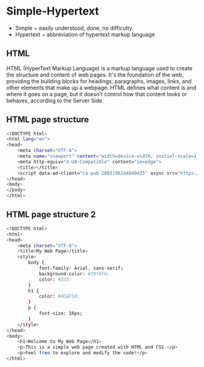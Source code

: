 # Simple-Hypertext 

- Simple ~ easily understood, done, no difficulty.
- Hypertext ~ abbreviation of hypertext markup language

## HTML

HTML (HyperText Markup Language) is a markup language used to create the structure and content of web pages. It's the foundation of the web, providing the building blocks for headings, paragraphs, images, links, and other elements that make up a webpage. HTML defines what content is and where it goes on a page, but it doesn't control how that content looks or behaves, according to the Server Side.

## HTML page structure
```bash
<!DOCTYPE html>
<html lang="en">
<head>
    <meta charset="UTF-8">
    <meta name="viewport" content="width=device-width, initial-scale=1.0">
    <meta http-equiv="X-UA-Compatible" content="ie=edge">
    <title></title>
    <script data-ad-client="ca-pub-2883196244040435" async src="https://pagead2.googlesyndication.com/pagead/js/adsbygoogle.js"></script>
</head>
<body>
</body>
</html>
```

## HTML page structure 2
```bash
<!DOCTYPE html>
<html>
<head>
    <meta charset="UTF-8">
    <title>My Web Page</title>
    <style>
        body {
            font-family: Arial, sans-serif;
            background-color: #f0f0f0;
            color: #333;
        }
        h1 {
            color: #4CAF50;
        }
        p {
            font-size: 16px;
        }
    </style>
</head>
<body>
    <h1>Welcome to My Web Page</h1>
    <p>This is a simple web page created with HTML and CSS.</p>
    <p>Feel free to explore and modify the code!</p>
</html>
```

